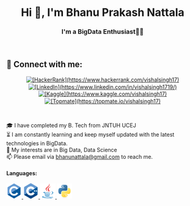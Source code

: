 <h1 align="center">Hi 👋, I'm Bhanu Prakash Nattala</h1>
<h3 align="center">I'm a BigData Enthusiast👨‍💻</h3>

<br>
<h2 align="left">🚀 Connect with me:</h3>
<p align="center">
<a href="https://www.hackerrank.com/vishalsingh17" target="blank"><img align="center" src="https://raw.githubusercontent.com/rahuldkjain/github-profile-readme-generator/master/src/images/icons/Social/hackerrank.svg" alt="[HackerRank](https://www.hackerrank.com/vishalsingh17)" height="30" width="40" /></a>
<a href="https://www.linkedin.com/in/vishalsingh1719/" target="blank"><img align="center" src="https://raw.githubusercontent.com/rahuldkjain/github-profile-readme-generator/master/src/images/icons/Social/linked-in-alt.svg" alt="[LinkedIn](https://www.linkedin.com/in/vishalsingh1719/)" height="30" width="40" /></a>
<a href="https://www.kaggle.com/vishalsingh17" target="blank"><img align="center" src="https://raw.githubusercontent.com/rahuldkjain/github-profile-readme-generator/master/src/images/icons/Social/kaggle.svg" alt="[Kaggle](https://www.kaggle.com/vishalsingh17)" height="30" width="40" /></a>
<a href="https://topmate.io/vishalsingh17" target="blank"><img align="center" src="https://user-images.githubusercontent.com/55878408/213914719-997ca890-b60f-41bb-a41d-7c56adb57d6d.jpg" alt="[Topmate](https://topmate.io/vishalsingh17)" height="30" width="40" /></a>
</p>
<br>

🎓 I have completed my B. Tech from JNTUH UCEJ</br>
⏳ I am constantly learning and keep myself updated with the latest technologies in BigData.</br>
🤔 My interests are in Big Data, Data Science</br>
📫 Please email via bhanunattala@gmail.com to reach me.</br>


<h4 align="left">Languages:</h4>
<p align="left"> 
<a href="https://www.cprogramming.com/" target="_blank"> <img src="https://raw.githubusercontent.com/devicons/devicon/master/icons/c/c-original.svg" alt="c" width="40" height="40"/> </a>
  <a href="https://www.w3schools.com/cpp/" target="_blank"><img src="https://raw.githubusercontent.com/devicons/devicon/master/icons/cplusplus/cplusplus-original.svg" alt="cplusplus" width="40" height="40"/> </a>
 <a href="https://www.java.com" target="_blank"><img src="https://raw.githubusercontent.com/devicons/devicon/master/icons/java/java-original.svg" alt="java" width="40" height="40"/> </a>
<a href="https://www.python.org" target="_blank"> <img src="https://raw.githubusercontent.com/devicons/devicon/master/icons/python/python-original.svg" alt="python" width="40" height="40"/></a>

